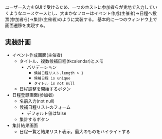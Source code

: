 ユーザー入力をGUIで受けるため、一つのホストに参加者らが実地で入力していくようなユースケースとし、大まかなフローはイベント作成(主催者)→日程へ投票(参加者ら)→集計(主催者)のように実装する。
基本的に一つのウィンドウ上で画面遷移を実現する。

## 実装計画

- イベント作成画面(主催者)
    - タイトル、複数候補日程(tkcalendar)とメモ
        - バリデーション
            - `候補日程リスト.length > 1`
            - `候補日程 is unique`
            - `タイトル is not null`
    - 日程調整を開始するボタン
- 日程登録画面(参加者)
    - 名前入力(not null)
    - 候補日程リストのフォーム
        - デフォルト値はfalse
    - 集計するボタン
- 集計結果画面
    - 日程一覧と結果リスト表示。最大のものをハイライトする
